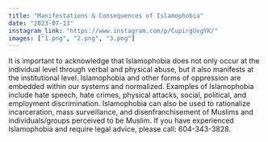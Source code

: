 ```yaml
---
title: "Manifestations & Consequences of Islamophobia"
date: "2023-07-13"
instagram_link: "https://www.instagram.com/p/CupirgUvgYK/"
images: ["1.png", "2.png", "3.png"]
---
```

It is important to acknowledge that Islamophobia does not only occur at the individual level through verbal and physical abuse, but it also manifests at the institutional level. Islamophobia and other forms of oppression are embedded within our systems and normalized. Examples of Islamophobia include hate speech, hate crimes, physical attacks, social, political, and employment discrimination. Islamophobia can also be used to rationalize incarceration, mass surveillance, and disenfranchisement of Muslims and individuals/groups perceived to be Muslim. If you have experienced Islamophobia and require legal advice, please call: 604-343-3828.
